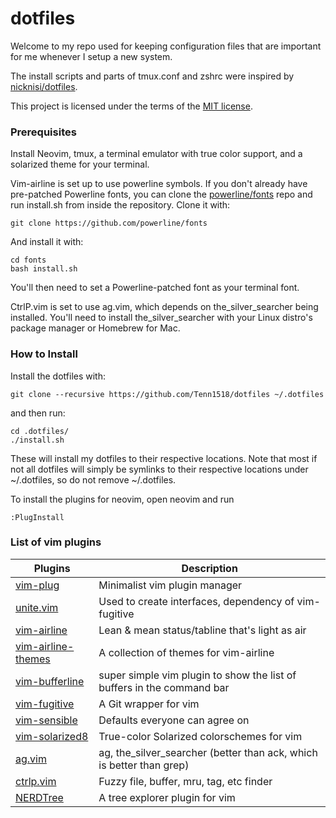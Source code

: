 # **dotfiles**

Welcome to my repo used for keeping configuration files that are important for me whenever I setup a new system.

The install scripts and parts of tmux.conf and zshrc were inspired by [nicknisi/dotfiles](https://github.com/nicknisi/dotfiles).

This project is licensed under the terms of the [MIT license](https://github.com/Tenn1518/dotfiles/blob/master/LICENSE).

### Prerequisites
Install Neovim, tmux, a terminal emulator with true color support, and a solarized theme for your terminal.

Vim-airline is set up to use powerline symbols. If you don't already have pre-patched Powerline fonts, you can clone the [powerline/fonts](https://github.com/powerline/fonts) repo and run install.sh from inside the repository. Clone it with:
```
git clone https://github.com/powerline/fonts
```
And install it with:
```
cd fonts
bash install.sh
```
You'll then need to set a Powerline-patched font as your terminal font. 

CtrlP.vim is set to use ag.vim, which depends on the_silver_searcher being installed. You'll need to install the_silver_searcher with your Linux distro's package manager or Homebrew for Mac.

### How to Install
Install the dotfiles with:
```
git clone --recursive https://github.com/Tenn1518/dotfiles ~/.dotfiles
```
and then run:
```
cd .dotfiles/
./install.sh
```
These will install my dotfiles to their respective locations. Note that most if not all dotfiles will simply be symlinks to their respective locations under ~/.dotfiles, so do not remove ~/.dotfiles.

To install the plugins for neovim, open neovim and run
```
:PlugInstall
```

### List of vim plugins

 Plugins | Description
 ------- | -----------
 [vim-plug](https://github.com/junegunn/vim-plug) | Minimalist vim plugin manager
 [unite.vim](https://github.com/https://github.com/Shougo/unite.vim) | Used to create interfaces, dependency of vim-fugitive
 [vim-airline](https://github.com/vim-airline/vim-airline) | Lean & mean status/tabline that's light as air
 [vim-airline-themes](https://github.com/vim-airline/vim-airline-themes) | A collection of themes for vim-airline
 [vim-bufferline](https://github.com/bling/vim-bufferline) | super simple vim plugin to show the list of buffers in the command bar |
 [vim-fugitive](https://github.com/tpope/vim-fugitive) | A Git wrapper for vim
 [vim-sensible](https://github.com/tpope/vim-sensible) | Defaults everyone can agree on
 [vim-solarized8](https://github.com/lifepillar/vim-solarized8) | True-color Solarized colorschemes for vim
 [ag.vim](https://github.com/vim-scripts/ag.vim) | ag, the_silver_searcher (better than ack, which is better than grep)
 [ctrlp.vim](https://github.com/ctrlpvim/ctrlp.vim) | Fuzzy file, buffer, mru, tag, etc finder
 [NERDTree](https://github.com/scrooloose/nerdtree) | A tree explorer plugin for vim
